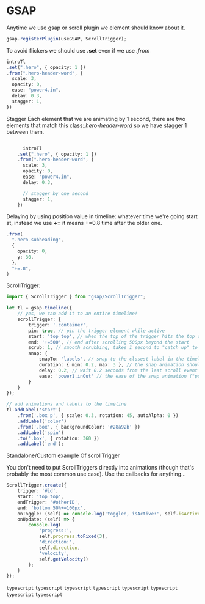 # GSAP

Anytime we use gsap or scroll plugin we element should know about it.

```typescript
gsap.registerPlugin(useGSAP, ScrollTrigger);
```

To avoid flickers we should use __.set__ even if we use _.from_

```typescript
introTl
.set(".hero", { opacity: 1 })
.from(".hero-header-word", {
  scale: 3,
  opacity: 0,
  ease: "power4.in",
  delay: 0.3,
  stagger: 1,
})
```

Stagger Each element that we are animating by 1 second, there are two elements that match this class:_.hero-header-word_ so we have stagger 1 between them.

```typescript

      introTl
    .set(".hero", { opacity: 1 })
    .from(".hero-header-word", {
      scale: 3,
      opacity: 0,
      ease: "power4.in",
      delay: 0.3,

      // stagger by one second
      stagger: 1,
    })
```

Delaying by using position value in timeline:
whatever time we're going start at, instead we use __+=__ it means +=0.8 time after the older one.  

```typescript
.from(
  ".hero-subheading",
  {
    opacity: 0,
    y: 30,
  },
  "+=.8",
)
```

ScrollTrigger:  

```typescript
import { ScrollTrigger } from "gsap/ScrollTrigger";

let tl = gsap.timeline({
    // yes, we can add it to an entire timeline!
    scrollTrigger: {
        trigger: '.container',
        pin: true, // pin the trigger element while active
        start: 'top top', // when the top of the trigger hits the top of the viewport
        end: '+=500', // end after scrolling 500px beyond the start
        scrub: 1, // smooth scrubbing, takes 1 second to "catch up" to the scrollbar
        snap: {
            snapTo: 'labels', // snap to the closest label in the timeline
            duration: { min: 0.2, max: 3 }, // the snap animation should be at least 0.2 seconds, but no more than 3 seconds (determined by velocity)
            delay: 0.2, // wait 0.2 seconds from the last scroll event before doing the snapping
            ease: 'power1.inOut' // the ease of the snap animation ("power3" by default)
        }
    }
});

// add animations and labels to the timeline
tl.addLabel('start')
    .from('.box p', { scale: 0.3, rotation: 45, autoAlpha: 0 })
    .addLabel('color')
    .from('.box', { backgroundColor: '#28a92b' })
    .addLabel('spin')
    .to('.box', { rotation: 360 })
    .addLabel('end');
```

Standalone/Custom example Of scrollTrigger 

You don't need to put ScrollTriggers directly into animations (though that's probably the most common use case). Use the callbacks for anything... 

```typescript
ScrollTrigger.create({
    trigger: '#id',
    start: 'top top',
    endTrigger: '#otherID',
    end: 'bottom 50%+=100px',
    onToggle: (self) => console.log('toggled, isActive:', self.isActive),
    onUpdate: (self) => {
        console.log(
            'progress:',
            self.progress.toFixed(3),
            'direction:',
            self.direction,
            'velocity',
            self.getVelocity()
        );
    }
});
```

```typescript```
```typescript```
```typescript```
```typescript```
```typescript```
```typescript```
```typescript```
```typescript```